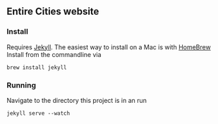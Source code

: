 Entire Cities website
---

### Install 

Requires [Jekyll](http://jekyllrb.com). The easiest way to install on a Mac is 
with [HomeBrew](http://brew.sh/) Install from the commandline via

    brew install jekyll

### Running

Navigate to the directory this project is in an run

    jekyll serve --watch
